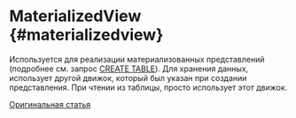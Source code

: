 # MaterializedView {#materializedview}

Используется для реализации материализованных представлений (подробнее см. запрос [CREATE TABLE](../../engines/table_engines/special/materializedview.md)). Для хранения данных, использует другой движок, который был указан при создании представления. При чтении из таблицы, просто использует этот движок.

[Оригинальная статья](https://clickhouse.tech/docs/ru/operations/table_engines/materializedview/) <!--hide-->
